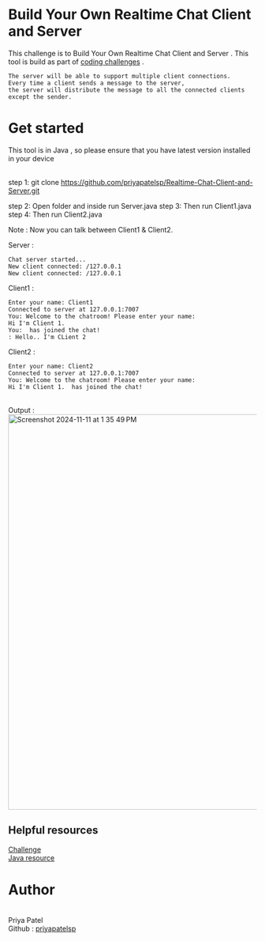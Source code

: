 
<h1>Build Your Own Realtime Chat Client and Server</h1>

This challenge is to Build Your Own Realtime Chat Client and Server .
This tool is build as part of <a href="https://codingchallenges.fyi/challenges/challenge-realtime-chat">coding challenges</a> .



```
The server will be able to support multiple client connections.
Every time a client sends a message to the server,
the server will distribute the message to all the connected clients except the sender.
```

<h1>Get started </h1>
This tool is in Java , so please ensure that you have latest version installed in your device 
<br><br>

step 1: git clone https://github.com/priyapatelsp/Realtime-Chat-Client-and-Server.git

step 2: Open folder and inside run Server.java
step 3: Then run Client1.java
step 4: Then run Client2.java

Note : Now you can talk between Client1 & Client2.

Server : 
```
Chat server started...
New client connected: /127.0.0.1
New client connected: /127.0.0.1
```
Client1 : 
```
Enter your name: Client1
Connected to server at 127.0.0.1:7007
You: Welcome to the chatroom! Please enter your name:
Hi I'm Client 1. 
You:  has joined the chat!
: Hello.. I'm CLient 2
```
Client2 : 
```
Enter your name: Client2
Connected to server at 127.0.0.1:7007
You: Welcome to the chatroom! Please enter your name:
Hi I'm Client 1.  has joined the chat!
```
<br>
Output :
<br>
<img width="800" alt="Screenshot 2024-11-11 at 1 35 49 PM" src="https://github.com/user-attachments/assets/27df2fc5-0a5a-4c2a-a727-e41d87971157">

<h2>Helpful resources </h2>

<a href ="https://codingchallenges.fyi/challenges/challenge-realtime-chat"> Challenge</a><br>
<a href="https://www.geeksforgeeks.org/java-net-serversocket-class-in-java/"> Java resource </a> <br>



<h1>Author</h1><br>
Priya Patel <br>
Github : <a href="https://github.com/priyapatelsp">priyapatelsp</a>
